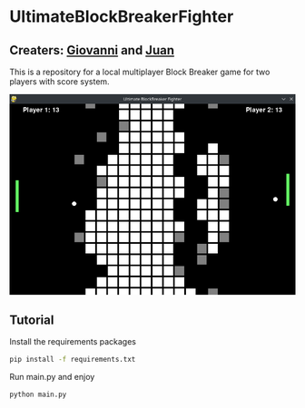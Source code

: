 # UltimateBlockBreakerFighter

## Creaters: [Giovanni](https://github.com/Giojoe10) and [Juan](https://github.com/Giojoe10)

This is a repository for a local multiplayer Block Breaker game for two players with score system.

![alt text](assets/img/UltimateBlockBreakerFighter.png)

## Tutorial

Install the requirements packages
``` bash
pip install -f requirements.txt
```

Run main.py and enjoy
```bash
python main.py
``` 


